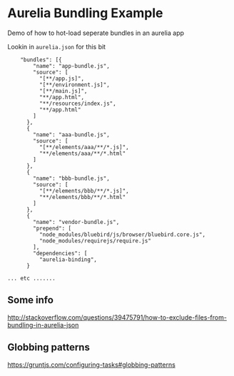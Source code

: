 # Aurelia Bundling Example

Demo of how to hot-load seperate bundles in an aurelia app

Lookin in `aurelia.json` for this bit

```
    "bundles": [{
        "name": "app-bundle.js",
        "source": [
          "[**/app.js]",
          "[**/environment.js]",
          "[**/main.js]",
          "**/app.html",
          "**/resources/index.js",
          "**/app.html"
        ]
      },
      {
        "name": "aaa-bundle.js",
        "source": [
          "[**/elements/aaa/**/*.js]",
          "**/elements/aaa/**/*.html"
        ]
      },
      {
        "name": "bbb-bundle.js",
        "source": [
          "[**/elements/bbb/**/*.js]",
          "**/elements/bbb/**/*.html"
        ]
      },
      {
        "name": "vendor-bundle.js",
        "prepend": [
          "node_modules/bluebird/js/browser/bluebird.core.js",
          "node_modules/requirejs/require.js"
        ],
        "dependencies": [
          "aurelia-binding",
      }

... etc .......

```

## Some info

http://stackoverflow.com/questions/39475791/how-to-exclude-files-from-bundling-in-aurelia-json

## Globbing patterns

https://gruntjs.com/configuring-tasks#globbing-patterns

